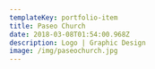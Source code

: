 ```yaml
---
templateKey: portfolio-item
title: Paseo Church
date: 2018-03-08T01:54:00.968Z
description: Logo | Graphic Design
image: /img/paseochurch.jpg
---
```

